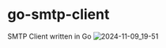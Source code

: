 # go-smtp-client
SMTP Client written in Go
![2024-11-09_19-51](https://github.com/user-attachments/assets/1640fcd5-f657-403c-8a66-02d4fafe4bd6)
